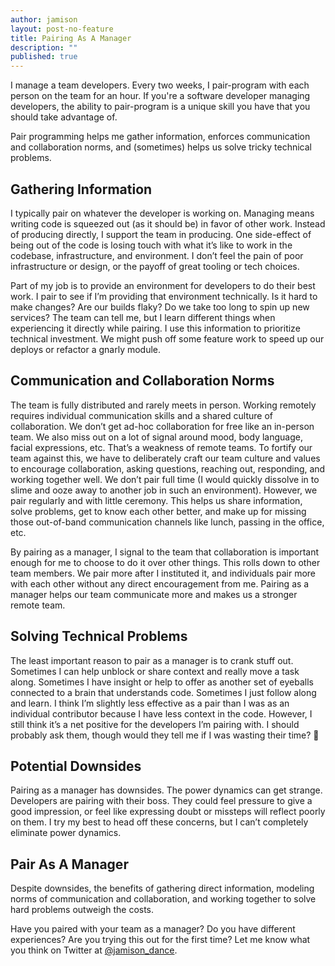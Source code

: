```yaml
---
author: jamison
layout: post-no-feature
title: Pairing As A Manager
description: ""
published: true
---
```


I manage a team developers. Every two weeks, I pair-program with each person on the team for an hour. If you're a software developer managing developers, the ability to pair-program is a unique skill you have that you should take advantage of.

Pair programming helps me gather information, enforces communication and collaboration norms, and (sometimes) helps us solve tricky technical problems.

## Gathering Information
I typically pair on whatever the developer is working on. Managing means writing code is squeezed out (as it should be) in favor of other work. Instead of producing directly, I support the team in producing. One side-effect of being out of the code is losing touch with what it’s like to work in the codebase, infrastructure, and environment. I don’t feel the pain of poor infrastructure or design, or the payoff of great tooling or tech choices.

Part of my job is to provide an environment for developers to do their best work. I pair to see if I’m providing that environment technically. Is it hard to make changes? Are our builds flaky? Do we take too long to spin up new services? The team can tell me, but I learn different things when experiencing it directly while pairing. I use this information to prioritize technical investment. We might push off some feature work to speed up our deploys or refactor a gnarly module.

## Communication and Collaboration Norms

The team is fully distributed and rarely meets in person. Working remotely requires individual communication skills and a shared culture of collaboration. We don’t get ad-hoc collaboration for free like an in-person team. We also miss out on a lot of signal around mood, body language, facial expressions, etc. That’s a weakness of remote teams. To fortify our team against this, we have to deliberately craft our team culture and values to encourage collaboration, asking questions, reaching out, responding, and working together well. We don’t pair full time (I would quickly dissolve in to slime and ooze away to another job in such an environment). However, we pair regularly and with little ceremony. This helps us share information, solve problems, get to know each other better, and make up for missing those out-of-band communication channels like lunch, passing in the office, etc.

By pairing as a manager, I signal to the team that collaboration is important enough for me to choose to do it over other things. This rolls down to other team members. We pair more after I instituted it, and individuals pair more with each other without any direct encouragement from me. Pairing as a manager helps our team communicate more and makes us a stronger remote team.

## Solving Technical Problems

The least important reason to pair as a manager is to crank stuff out. Sometimes I can help unblock or share context and really move a task along. Sometimes I have insight or help to offer as another set of eyeballs connected to a brain that understands code. Sometimes I just follow along and learn. I think I’m slightly less effective as a pair than I was as an individual contributor because I have less context in the code. However, I still think it’s a net positive for the developers I’m pairing with. I should probably ask them, though would they tell me if I was wasting their time? 🤔

## Potential Downsides

Pairing as a manager has downsides. The power dynamics can get strange. Developers are pairing with their boss. They could feel pressure to give a good impression, or feel like expressing doubt or missteps will reflect poorly on them. I try my best to head off these concerns, but I can’t completely eliminate power dynamics.

## Pair As A Manager
Despite downsides, the benefits of gathering direct information, modeling norms of communication and collaboration, and working together to solve hard problems outweigh the costs.

Have you paired with your team as a manager? Do you have different experiences? Are you trying this out for the first time? Let me know what you think on Twitter at [@jamison_dance](https://twitter.com/jamison_dance).
